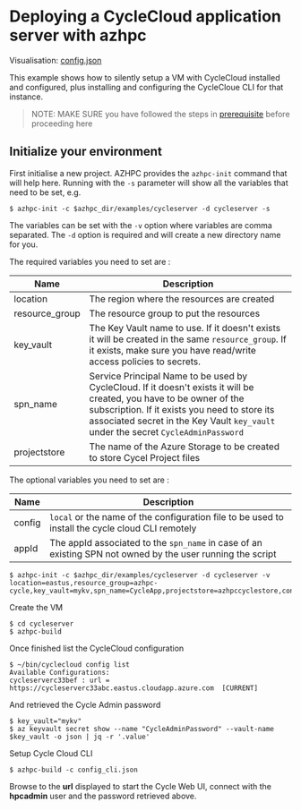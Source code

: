 # Deploying a CycleCloud application server with azhpc

Visualisation: [config.json](https://azurehpc.azureedge.net/?o=https://raw.githubusercontent.com/Azure/azurehpc/master/examples/cycleserver/config.json)

This example shows how to silently setup a VM with CycleCloud installed and configured, plus installing and configuring the CycleCloue CLI for that instance.

>NOTE: MAKE SURE you have followed the steps in [prerequisite](../../tutorials/prerequisites.md) before proceeding here

## Initialize your environment
First initialise a new project. AZHPC provides the `azhpc-init` command that will help here.  Running with the `-s` parameter will show all the variables that need to be set, e.g.

```
$ azhpc-init -c $azhpc_dir/examples/cycleserver -d cycleserver -s
```

The variables can be set with the `-v` option where variables are comma separated.  The `-d` option is required and will create a new directory name for you.

The required variables you need to set are :

| Name           | Description                                                         |
|----------------|---------------------------------------------------------------------|
| location       | The region where the resources are created                          |
| resource_group | The resource group to put the resources                             |
| key_vault      | The Key Vault name to use. If it doesn't exists it will be created in the same `resource_group`. If it exists, make sure you have read/write access policies to secrets. |
| spn_name       | Service Principal Name to be used by CycleCloud. If it doesn't exists it will be created, you have to be owner of the subscription. If it exists you need to store its associated secret in the Key Vault `key_vault` under the secret `CycleAdminPassword`|
| projectstore   | The name of the Azure Storage to be created to store Cycel Project files |


The optional variables you need to set are :

| Name           | Description                                                         |
|----------------|---------------------------------------------------------------------|
| config         | `local` or the name of the configuration file to be used to install the cycle cloud CLI remotely |
| appId          | The appId associated to the `spn_name` in case of an existing SPN not owned by the user running the script |


```
$ azhpc-init -c $azhpc_dir/examples/cycleserver -d cycleserver -v location=eastus,resource_group=azhpc-cycle,key_vault=mykv,spn_name=CycleApp,projectstore=azhpccyclestore,config=local
```

Create the VM

```
$ cd cycleserver
$ azhpc-build
```

Once finished list the CycleCloud configuration 

```
$ ~/bin/cyclecloud config list
Available Configurations:
cycleserverc33bef : url = https://cycleserverc33abc.eastus.cloudapp.azure.com  [CURRENT]
```

And retrieved the Cycle Admin password
```
$ key_vault="mykv"
$ az keyvault secret show --name "CycleAdminPassword" --vault-name $key_vault -o json | jq -r '.value'
```

Setup Cycle Cloud CLI

```
$ azhpc-build -c config_cli.json
```


Browse to the **url** displayed to start the Cycle Web UI, connect with the **hpcadmin** user and the password retrieved above.


